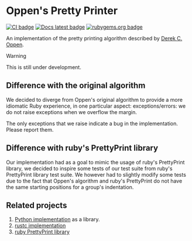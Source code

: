 # Oppen's Pretty Printer
[![CI badge]][CI]
[![Docs latest badge]][Docs latest]
[![rubygems.org badge]][rubygems.org]

[CI badge]: https://github.com/Faveod/oppen-ruby/actions/workflows/test.yml/badge.svg
[CI]: https://github.com/Faveod/oppen-ruby/actions/workflows/test.yml
[Docs latest badge]: https://github.com/Faveod/oppen-ruby/actions/workflows/docs.yml/badge.svg
[Docs latest]: https://faveod.github.io/oppen-ruby/
[rubygems.org badge]: https://img.shields.io/gem/v/oppen?label=rubygems.org
[rubygems.org]: https://rubygems.org/gems/oppen

An implementation of the pretty printing algorithm described by
[Derek C. Oppen](https://dl.acm.org/doi/pdf/10.1145/357114.357115).

> [!WARNING]
> This is still under development.

## Difference with the original algorithm

We decided to diverge from Oppen's original algorithm to provide a more
idiomatic Ruby experience, in one particular aspect: exceptions/errors: we do
not raise exceptions when we overflow the margin.

The only exceptions that we raise indicate a bug in the implementation. Please
report them.

## Difference with ruby's PrettyPrint library

Our implementation had as a goal to mimic the usage of ruby's PrettyPrint library, we decided to
inspire some tests of our test suite from ruby's PrettyPrint library test suite.
We however had to slightly modify some tests due to the fact that Oppen's algorithm and
ruby's PrettyPrint do not have the same starting positions for a group's indentation.

## Related projects

1. [Python implementation](https://github.com/stevej2608/oppen-pretty-printer)
as a library.
1. [rustc implementation](https://doc.rust-lang.org/nightly/nightly-rustc/rustc_ast_pretty/pp/index.html)
1. [ruby PrettyPrint library](https://github.com/ruby/prettyprint/tree/master)
